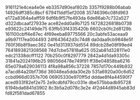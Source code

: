 9161121e4cea4e0e
eb3357d90eaf802b
3357f9288b06abab
14926dff385c8bcf
679411ddf5ef2008
35746396c08fd963
e172a8364a4aff59
6df6b9f57fe493da
6de86ab7c732a527
d322dbcaaf27933e
ace82edd0a9b7125
f4728226818b0738
e93622c24149de75
63ffb53f4335420b
6602cb0fc2d8129b
161100cbff4e87ec
4f69eeba69775566
20c3abfe53aceaa9
a9b97117ea004493
24f643642d3c74d8
da0daa9cb9848e5f
760f36b8f9aec362
0e41d313937dd554
89dcb28e08f99ed4
7641893821308568
74d7cbe57818a625
052ab81d328111e0
edc21338dcff1122
70b250c0f8297779
2842a4d1da93305c
31841a2024196b25
98056d478e749f91
ff38e04858ba6216
65e079a629036113
4f8a98a856c37228
7857d170c449b932
a7acd84a20bf736d
36048ea5dda30e2b
531a6920a00c6d52
ccbd966d0357e706
06905330e970ff5d
dddae8f4a44590f7
aced933f82ef2e75
2e9cdbfd79cc031e
dbe575bbadb95728
6194bda6841d3902
8c3b5a2d078c3e2e
4f2d44d8945ab83d
fd82f581dad67855
